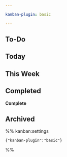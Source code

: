 ```yaml
---

kanban-plugin: basic

---
```


## To-Do



## Today



## This Week



## Completed

**Complete**


## Archived





%% kanban:settings
```
{"kanban-plugin":"basic"}
```
%%